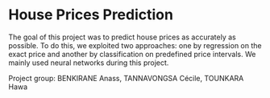 # House Prices Prediction

The goal of this project was to predict house prices as accurately as possible. To do this, we exploited two approaches: one by regression on the exact price and another by classification on predefined price intervals. We mainly used neural networks during this project.

Project group: BENKIRANE Anass, TANNAVONGSA Cécile, TOUNKARA Hawa
